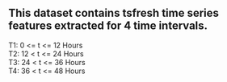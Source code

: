 ## This dataset contains tsfresh time series features extracted for 4 time intervals.

T1:       0 <= t <= 12 Hours \
T2:       12 < t <= 24 Hours \
T3:       24 < t <= 36 Hours \
T4:       36 < t <= 48 Hours

